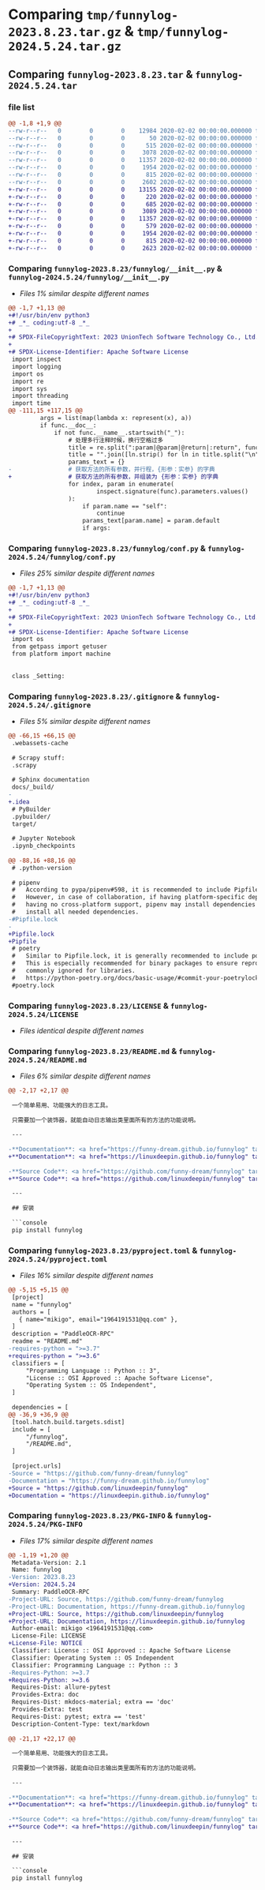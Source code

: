 # Comparing `tmp/funnylog-2023.8.23.tar.gz` & `tmp/funnylog-2024.5.24.tar.gz`

## Comparing `funnylog-2023.8.23.tar` & `funnylog-2024.5.24.tar`

### file list

```diff
@@ -1,8 +1,9 @@
--rw-r--r--   0        0        0    12984 2020-02-02 00:00:00.000000 funnylog-2023.8.23/funnylog/__init__.py
--rw-r--r--   0        0        0       50 2020-02-02 00:00:00.000000 funnylog-2023.8.23/funnylog/__version__.py
--rw-r--r--   0        0        0      515 2020-02-02 00:00:00.000000 funnylog-2023.8.23/funnylog/conf.py
--rw-r--r--   0        0        0     3078 2020-02-02 00:00:00.000000 funnylog-2023.8.23/.gitignore
--rw-r--r--   0        0        0    11357 2020-02-02 00:00:00.000000 funnylog-2023.8.23/LICENSE
--rw-r--r--   0        0        0     1954 2020-02-02 00:00:00.000000 funnylog-2023.8.23/README.md
--rw-r--r--   0        0        0      815 2020-02-02 00:00:00.000000 funnylog-2023.8.23/pyproject.toml
--rw-r--r--   0        0        0     2602 2020-02-02 00:00:00.000000 funnylog-2023.8.23/PKG-INFO
+-rw-r--r--   0        0        0    13155 2020-02-02 00:00:00.000000 funnylog-2024.5.24/funnylog/__init__.py
+-rw-r--r--   0        0        0      220 2020-02-02 00:00:00.000000 funnylog-2024.5.24/funnylog/__version__.py
+-rw-r--r--   0        0        0      685 2020-02-02 00:00:00.000000 funnylog-2024.5.24/funnylog/conf.py
+-rw-r--r--   0        0        0     3089 2020-02-02 00:00:00.000000 funnylog-2024.5.24/.gitignore
+-rw-r--r--   0        0        0    11357 2020-02-02 00:00:00.000000 funnylog-2024.5.24/LICENSE
+-rw-r--r--   0        0        0      579 2020-02-02 00:00:00.000000 funnylog-2024.5.24/NOTICE
+-rw-r--r--   0        0        0     1954 2020-02-02 00:00:00.000000 funnylog-2024.5.24/README.md
+-rw-r--r--   0        0        0      815 2020-02-02 00:00:00.000000 funnylog-2024.5.24/pyproject.toml
+-rw-r--r--   0        0        0     2623 2020-02-02 00:00:00.000000 funnylog-2024.5.24/PKG-INFO
```

### Comparing `funnylog-2023.8.23/funnylog/__init__.py` & `funnylog-2024.5.24/funnylog/__init__.py`

 * *Files 1% similar despite different names*

```diff
@@ -1,7 +1,13 @@
+#!/usr/bin/env python3
+# _*_ coding:utf-8 _*_
+
+# SPDX-FileCopyrightText: 2023 UnionTech Software Technology Co., Ltd.
+
+# SPDX-License-Identifier: Apache Software License
 import inspect
 import logging
 import os
 import re
 import sys
 import threading
 import time
@@ -111,15 +117,15 @@
         args = list(map(lambda x: represent(x), a))
         if func.__doc__:
             if not func.__name__.startswith("_"):
                 # 处理多行注释时候，换行空格过多
                 title = re.split(":param|@param|@return|:return", func.__doc__)[0]
                 title = "".join([ln.strip() for ln in title.split("\n")])
                 params_text = {}
-                # 获取方法的所有参数，并行程，{形参：实参} 的字典
+                # 获取方法的所有参数，并组装为 {形参：实参} 的字典
                 for index, param in enumerate(
                         inspect.signature(func).parameters.values()
                 ):
                     if param.name == "self":
                         continue
                     params_text[param.name] = param.default
                     if args:
```

### Comparing `funnylog-2023.8.23/funnylog/conf.py` & `funnylog-2024.5.24/funnylog/conf.py`

 * *Files 25% similar despite different names*

```diff
@@ -1,7 +1,13 @@
+#!/usr/bin/env python3
+# _*_ coding:utf-8 _*_
+
+# SPDX-FileCopyrightText: 2023 UnionTech Software Technology Co., Ltd.
+
+# SPDX-License-Identifier: Apache Software License
 import os
 from getpass import getuser
 from platform import machine
 
 
 class _Setting:
```

### Comparing `funnylog-2023.8.23/.gitignore` & `funnylog-2024.5.24/.gitignore`

 * *Files 5% similar despite different names*

```diff
@@ -66,15 +66,15 @@
 .webassets-cache
 
 # Scrapy stuff:
 .scrapy
 
 # Sphinx documentation
 docs/_build/
-
+.idea
 # PyBuilder
 .pybuilder/
 target/
 
 # Jupyter Notebook
 .ipynb_checkpoints
 
@@ -88,16 +88,16 @@
 # .python-version
 
 # pipenv
 #   According to pypa/pipenv#598, it is recommended to include Pipfile.lock in version control.
 #   However, in case of collaboration, if having platform-specific dependencies or dependencies
 #   having no cross-platform support, pipenv may install dependencies that don't work, or not
 #   install all needed dependencies.
-#Pipfile.lock
-
+Pipfile.lock
+Pipfile
 # poetry
 #   Similar to Pipfile.lock, it is generally recommended to include poetry.lock in version control.
 #   This is especially recommended for binary packages to ensure reproducibility, and is more
 #   commonly ignored for libraries.
 #   https://python-poetry.org/docs/basic-usage/#commit-your-poetrylock-file-to-version-control
 #poetry.lock
```

### Comparing `funnylog-2023.8.23/LICENSE` & `funnylog-2024.5.24/LICENSE`

 * *Files identical despite different names*

### Comparing `funnylog-2023.8.23/README.md` & `funnylog-2024.5.24/README.md`

 * *Files 6% similar despite different names*

```diff
@@ -2,17 +2,17 @@
 
 一个简单易用、功能强大的日志工具。
 
 只需要加一个装饰器，就能自动日志输出类里面所有的方法的功能说明。
 
 ---
 
-**Documentation**: <a href="https://funny-dream.github.io/funnylog" target="_blank">https://funny-dream.github.io/funnylog</a>
+**Documentation**: <a href="https://linuxdeepin.github.io/funnylog" target="_blank">https://linuxdeepin.github.io/funnylog</a>
 
-**Source Code**: <a href="https://github.com/funny-dream/funnylog" target="_blank">https://github.com/funny-dream/funnylog</a>
+**Source Code**: <a href="https://github.com/linuxdeepin/funnylog" target="_blank">https://github.com/linuxdeepin/funnylog</a>
 
 ---
 
 ## 安装
 
 ```console
 pip install funnylog
```

### Comparing `funnylog-2023.8.23/pyproject.toml` & `funnylog-2024.5.24/pyproject.toml`

 * *Files 16% similar despite different names*

```diff
@@ -5,15 +5,15 @@
 [project]
 name = "funnylog"
 authors = [
   { name="mikigo", email="1964191531@qq.com" },
 ]
 description = "PaddleOCR-RPC"
 readme = "README.md"
-requires-python = ">=3.7"
+requires-python = ">=3.6"
 classifiers = [
     "Programming Language :: Python :: 3",
     "License :: OSI Approved :: Apache Software License",
     "Operating System :: OS Independent",
 ]
 
 dependencies = [
@@ -36,9 +36,9 @@
 [tool.hatch.build.targets.sdist]
 include = [
     "/funnylog",
     "/README.md",
 ]
 
 [project.urls]
-Source = "https://github.com/funny-dream/funnylog"
-Documentation = "https://funny-dream.github.io/funnylog"
+Source = "https://github.com/linuxdeepin/funnylog"
+Documentation = "https://linuxdeepin.github.io/funnylog"
```

### Comparing `funnylog-2023.8.23/PKG-INFO` & `funnylog-2024.5.24/PKG-INFO`

 * *Files 17% similar despite different names*

```diff
@@ -1,19 +1,20 @@
 Metadata-Version: 2.1
 Name: funnylog
-Version: 2023.8.23
+Version: 2024.5.24
 Summary: PaddleOCR-RPC
-Project-URL: Source, https://github.com/funny-dream/funnylog
-Project-URL: Documentation, https://funny-dream.github.io/funnylog
+Project-URL: Source, https://github.com/linuxdeepin/funnylog
+Project-URL: Documentation, https://linuxdeepin.github.io/funnylog
 Author-email: mikigo <1964191531@qq.com>
 License-File: LICENSE
+License-File: NOTICE
 Classifier: License :: OSI Approved :: Apache Software License
 Classifier: Operating System :: OS Independent
 Classifier: Programming Language :: Python :: 3
-Requires-Python: >=3.7
+Requires-Python: >=3.6
 Requires-Dist: allure-pytest
 Provides-Extra: doc
 Requires-Dist: mkdocs-material; extra == 'doc'
 Provides-Extra: test
 Requires-Dist: pytest; extra == 'test'
 Description-Content-Type: text/markdown
 
@@ -21,17 +22,17 @@
 
 一个简单易用、功能强大的日志工具。
 
 只需要加一个装饰器，就能自动日志输出类里面所有的方法的功能说明。
 
 ---
 
-**Documentation**: <a href="https://funny-dream.github.io/funnylog" target="_blank">https://funny-dream.github.io/funnylog</a>
+**Documentation**: <a href="https://linuxdeepin.github.io/funnylog" target="_blank">https://linuxdeepin.github.io/funnylog</a>
 
-**Source Code**: <a href="https://github.com/funny-dream/funnylog" target="_blank">https://github.com/funny-dream/funnylog</a>
+**Source Code**: <a href="https://github.com/linuxdeepin/funnylog" target="_blank">https://github.com/linuxdeepin/funnylog</a>
 
 ---
 
 ## 安装
 
 ```console
 pip install funnylog
```

